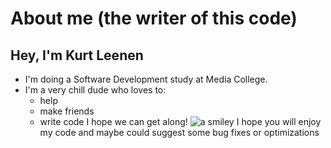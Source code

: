 # About me (the writer of this code)

## Hey, I'm Kurt Leenen
- I'm doing a Software Development study at Media College.
- I'm a very chill dude who loves to:
  - help
  - make friends
  - write code
I hope we can get along!
![a smiley](https://www.bradaronson.com/wp-content/uploads/2013/10/happy.jpg)
I hope you will enjoy my code and maybe could suggest some bug fixes or optimizations
